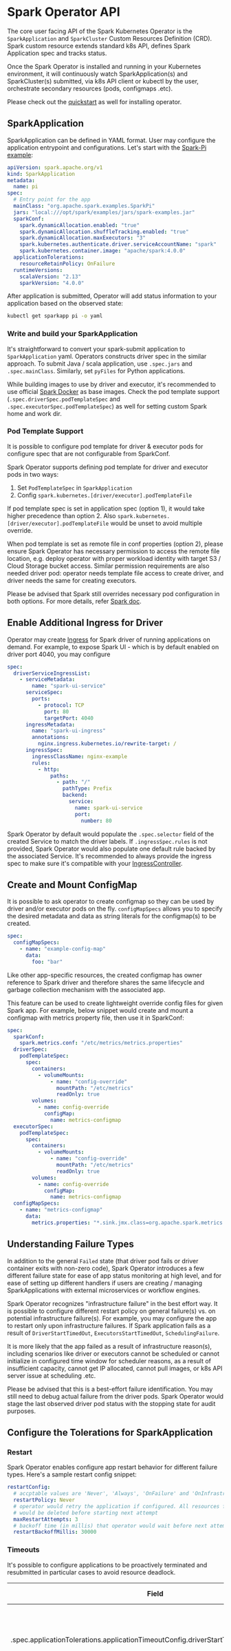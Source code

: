 <!--
Licensed to the Apache Software Foundation (ASF) under one
or more contributor license agreements.  See the NOTICE file
distributed with this work for additional information
regarding copyright ownership.  The ASF licenses this file
to you under the Apache License, Version 2.0 (the
"License"); you may not use this file except in compliance
with the License.  You may obtain a copy of the License at

  http://www.apache.org/licenses/LICENSE-2.0

Unless required by applicable law or agreed to in writing,
software distributed under the License is distributed on an
"AS IS" BASIS, WITHOUT WARRANTIES OR CONDITIONS OF ANY
KIND, either express or implied.  See the License for the
specific language governing permissions and limitations
under the License.
-->

# Spark Operator API

The core user facing API of the Spark Kubernetes Operator is the `SparkApplication` and
`SparkCluster` Custom Resources Definition (CRD). Spark custom resource extends
standard k8s API, defines Spark Application spec and tracks status.

Once the Spark Operator is installed and running in your Kubernetes environment, it will
continuously watch SparkApplication(s) and SparkCluster(s) submitted, via k8s API client or
kubectl by the user, orchestrate secondary resources (pods, configmaps .etc).

Please check out the [quickstart](../README.md) as well for installing operator.

## SparkApplication

SparkApplication can be defined in YAML format. User may configure the application entrypoint
and configurations. Let's start with the [Spark-Pi example](../examples/pi.yaml):

```yaml
apiVersion: spark.apache.org/v1
kind: SparkApplication
metadata:
  name: pi
spec:
  # Entry point for the app  
  mainClass: "org.apache.spark.examples.SparkPi"
  jars: "local:///opt/spark/examples/jars/spark-examples.jar"
  sparkConf:
    spark.dynamicAllocation.enabled: "true"
    spark.dynamicAllocation.shuffleTracking.enabled: "true"
    spark.dynamicAllocation.maxExecutors: "3"
    spark.kubernetes.authenticate.driver.serviceAccountName: "spark"
    spark.kubernetes.container.image: "apache/spark:4.0.0"
  applicationTolerations:
    resourceRetainPolicy: OnFailure
  runtimeVersions:
    scalaVersion: "2.13"
    sparkVersion: "4.0.0"
```

After application is submitted, Operator will add status information to your application based on
the observed state:

```bash
kubectl get sparkapp pi -o yaml
```

### Write and build your SparkApplication

It's straightforward to convert your spark-submit application to `SparkApplication` yaml.
Operators constructs driver spec in the similar approach. To submit Java / scala application,
use `.spec.jars` and `.spec.mainClass`. Similarly, set `pyFiles` for Python applications.

While building images to use by driver and executor, it's recommended to use official
[Spark Docker](https://github.com/apache/spark-docker) as base images. Check the pod template
support (`.spec.driverSpec.podTemplateSpec` and `.spec.executorSpec.podTemplateSpec`) as well for
setting custom Spark home and work dir.

### Pod Template Support

It is possible to configure pod template for driver & executor pods for configure spec that are
not configurable from SparkConf.

Spark Operator supports defining pod template for driver and executor pods in two ways:

1. Set `PodTemplateSpec` in `SparkApplication`
2. Config `spark.kubernetes.[driver/executor].podTemplateFile`

If pod template spec is set in application spec (option 1), it would take higher precedence
than option 2. Also `spark.kubernetes.[driver/executor].podTemplateFile` would be unset to
avoid multiple override.

When pod template is set as remote file in conf properties (option 2), please ensure Spark
Operator has necessary permission to access the remote file location, e.g. deploy operator
with proper workload identity with target S3 / Cloud Storage bucket access. Similar permission
requirements are also needed driver pod: operator needs template file access to create driver,
and driver needs the same for creating executors.

Please be advised that Spark still overrides necessary pod configuration in both options. For
more details,
refer [Spark doc](https://spark.apache.org/docs/latest/running-on-kubernetes.html#pod-template).

## Enable Additional Ingress for Driver

Operator may create [Ingress](https://kubernetes.io/docs/concepts/services-networking/ingress/) for
Spark driver of running applications on demand. For example, to expose Spark UI - which is by
default enabled on driver port 4040, you may configure

```yaml
spec:
  driverServiceIngressList:
    - serviceMetadata:
        name: "spark-ui-service"
      serviceSpec:
        ports:
          - protocol: TCP
            port: 80
            targetPort: 4040
      ingressMetadata:
        name: "spark-ui-ingress"
        annotations:
          nginx.ingress.kubernetes.io/rewrite-target: /
      ingressSpec:
        ingressClassName: nginx-example
        rules:
          - http:
              paths:
                - path: "/"
                  pathType: Prefix
                  backend:
                    service:
                      name: spark-ui-service
                      port:
                        number: 80
```

Spark Operator by default would populate the `.spec.selector` field of the created Service to match
the driver labels. If `.ingressSpec.rules` is not provided, Spark Operator would also populate one
default rule backed by the associated Service. It's recommended to always provide the ingress spec
to make sure it's compatible with your
[IngressController](https://kubernetes.io/docs/concepts/services-networking/ingress-controllers/).

## Create and Mount ConfigMap

It is possible to ask operator to create configmap so they can be used by driver and/or executor
pods on the fly. `configMapSpecs` allows you to specify the desired metadata and data as string
literals for the configmap(s) to be created.

```yaml
spec:
  configMapSpecs:
    - name: "example-config-map"
      data:
        foo: "bar"
```

Like other app-specific resources, the created configmap has owner reference to Spark driver and
therefore shares the same lifecycle and garbage collection mechanism with the associated app.  

This feature can be used to create lightweight override config files for given Spark app. For
example, below snippet would create and mount a configmap with metrics property file, then use it
in SparkConf:

```yaml
spec:
  sparkConf:
    spark.metrics.conf: "/etc/metrics/metrics.properties"
  driverSpec:
    podTemplateSpec:
      spec:
        containers:
          - volumeMounts:
              - name: "config-override"
                mountPath: "/etc/metrics"
                readOnly: true
        volumes:
          - name: config-override
            configMap:
              name: metrics-configmap
  executorSpec:
    podTemplateSpec:
      spec:
        containers:
          - volumeMounts:
              - name: "config-override"
                mountPath: "/etc/metrics"
                readOnly: true
        volumes:
          - name: config-override
            configMap:
              name: metrics-configmap
  configMapSpecs:
    - name: "metrics-configmap"
      data:
        metrics.properties: "*.sink.jmx.class=org.apache.spark.metrics.sink.JmxSink\n"

```

## Understanding Failure Types

In addition to the general `Failed` state (that driver pod fails or driver container exits
with non-zero code), Spark Operator introduces a few different failure state for ease of
app status monitoring at high level, and for ease of setting up different handlers if users
are creating / managing SparkApplications with external microservices or workflow engines.

Spark Operator recognizes "infrastructure failure" in the best effort way. It is possible to
configure different restart policy on general failure(s) vs. on potential infrastructure
failure(s). For example, you may configure the app to restart only upon infrastructure
failures. If Spark application fails as a result of `DriverStartTimedOut`,
`ExecutorsStartTimedOut`, `SchedulingFailure`.

It is more likely that the app failed as a result of infrastructure reason(s), including
scenarios like driver or executors cannot be scheduled or cannot initialize in configured
time window for scheduler reasons, as a result of insufficient capacity, cannot get IP
allocated, cannot pull images, or k8s API server issue at scheduling .etc.

Please be advised that this is a best-effort failure identification. You may still need to
debug actual failure from the driver pods. Spark Operator would stage the last observed
driver pod status with the stopping state for audit purposes.

## Configure the Tolerations for SparkApplication

### Restart

Spark Operator enables configure app restart behavior for different failure types. Here's a
sample restart config snippet:

``` yaml
restartConfig:
  # accptable values are 'Never', 'Always', 'OnFailure' and 'OnInfrastructureFailure'
  restartPolicy: Never
  # operator would retry the application if configured. All resources from current attepmt
  # would be deleted before starting next attempt
  maxRestartAttempts: 3
  # backoff time (in millis) that operator would wait before next attempt
  restartBackoffMillis: 30000
```

### Timeouts

It's possible to configure applications to be proactively terminated and resubmitted in particular
cases to avoid resource deadlock.

| Field                                                                                   | Type    | Default Value | Descritpion                                                                                                        |
|-----------------------------------------------------------------------------------------|---------|---------------|--------------------------------------------------------------------------------------------------------------------|
| .spec.applicationTolerations.applicationTimeoutConfig.driverStartTimeoutMillis          | integer | 300000        | Time to wait for driver reaches running state after requested driver.                                              |
| .spec.applicationTolerations.applicationTimeoutConfig.executorStartTimeoutMillis        | integer | 300000        | Time to wait for driver to acquire minimal number of running executors.                                            |
| .spec.applicationTolerations.applicationTimeoutConfig.forceTerminationGracePeriodMillis | integer | 300000        | Time to wait for force delete resources at the end of attempt.                                                     |
| .spec.applicationTolerations.applicationTimeoutConfig.driverReadyTimeoutMillis          | integer | 300000        | Time to wait for driver reaches ready state.                                                                       |
| .spec.applicationTolerations.applicationTimeoutConfig.terminationRequeuePeriodMillis    | integer | 2000          | Back-off time when releasing resource need to be re-attempted for application.                                     |

### Instance Config

Instance Config helps operator to decide whether an application is running healthy. When
the underlying cluster has batch scheduler enabled, you may configure the apps to be
started if and only if there are sufficient resources. If, however, the cluster does not
have a batch scheduler, operator may help avoid app hanging with `InstanceConfig` that
describes the bare minimal tolerable scenario.

For example, with below spec:

```yaml
applicationTolerations:
  instanceConfig:
    minExecutors: 3
    initExecutors: 5
    maxExecutors: 10
sparkConf:
  spark.executor.instances: "10"
```

Spark would try to bring up 10 executors as defined in SparkConf. In addition, from
operator perspective,

* If Spark app acquires less than 5 executors in given tine window (.spec.
  applicationTolerations.applicationTimeoutConfig.executorStartTimeoutMillis) after
  submitted, it would be shut down proactively in order to avoid resource deadlock.
* Spark app would be marked as 'RunningWithBelowThresholdExecutors' if it loses executors after
  successfully start up.
* Spark app would be marked as 'RunningHealthy' if it has at least min executors after
  successfully started up.

### Delete Resources On Termination

Operator by default would delete all created resources at the end of an attempt. It would
try to record the last observed driver status in `status` field of the application for
troubleshooting purpose.

On the other hand, when developing an application, it's possible to configure

```yaml
applicationTolerations:
  # Acceptable values are 'Always', 'OnFailure', 'Never'
  # Setting this to 'OnFailure' would retain secondary resources if and only if the app fails
  resourceRetainPolicy: OnFailure
  # Secondary resources would be garbage collected 10 minutes after app termination 
  resourceRetainDurationMillis: 600000
  # Garbage collect the SparkApplication custom resource itself 30 minutes after termination
  ttlAfterStopMillis: 1800000
```

to avoid operator attempt to delete driver pod and driver resources if app fails. Similarly,
if resourceRetainPolicy is set to `Always`, operator would not delete driver resources
when app ends. They would be by default kept with the same lifecycle as the App. It's also
possible to configure `resourceRetainDurationMillis` to define the maximal retain duration for
these resources. Note that this applies only to operator-created resources (driver pod, SparkConf
configmap .etc). You may also want to tune `spark.kubernetes.driver.service.deleteOnTermination`
and `spark.kubernetes.executor.deleteOnTermination` to control the behavior of driver-created
resources. `ttlAfterStopMillis` controls the garbage collection behavior at the SparkApplication
level after it stops. When set to a non-negative value, Spark operator would garbage collect the
application (and therefore all its associated resources) after given timeout. If the application
is configured to restart, `resourceRetainPolicy`, `resourceRetainDurationMillis` and
`ttlAfterStopMillis` would be applied only to the last attempt.

## Spark Cluster

Spark Operator also supports launching Spark clusters in k8s via `SparkCluster` custom resource,
which takes minimal effort to specify desired master and worker instances spec.

To deploy a Spark cluster, you may start with specifying the desired Spark version, worker count as
well as the SparkConf as in the [example](../examples/qa-cluster-with-one-worker.yaml). Master &
worker instances would be deployed as [StatefulSets](https://kubernetes.io/docs/concepts/workloads/controllers/statefulset/)
and exposed via k8s [service(s)](https://kubernetes.io/docs/concepts/services-networking/service/).

Like Pod Template Support for Applications, it's also possible to submit template(s) for the Spark
instances for `SparkCluster` to configure spec that's not supported via SparkConf. It's worth notice
that Spark may overwrite certain fields.
